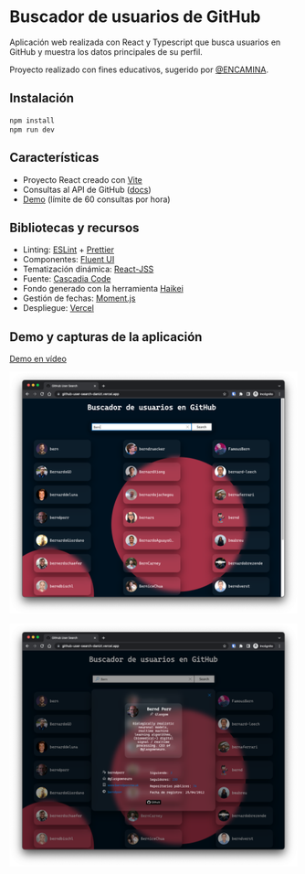 # Buscador de usuarios de GitHub

Aplicación web realizada con React y Typescript que busca usuarios en GitHub y muestra los datos principales de su perfil.

Proyecto realizado con fines educativos, sugerido por [@ENCAMINA](https://github.com/Encamina).

## Instalación

```
npm install
npm run dev
```

## Características

- Proyecto React creado con [Vite](https://vitejs.dev/)
- Consultas al API de GitHub ([docs](https://docs.github.com/en/rest))
- [Demo](https://github-user-search-danizt.vercel.app/) (límite de 60 consultas por hora)

## Bibliotecas y recursos

- Linting: [ESLint](https://eslint.org/) + [Prettier](https://prettier.io/)
- Componentes: [Fluent UI](https://developer.microsoft.com/en-us/fluentui#/)
- Tematización dinámica: [React-JSS](https://cssinjs.org/react-jss/?v=v10.9.0)
- Fuente: [Cascadia Code](https://github.com/microsoft/cascadia-code)
- Fondo generado con la herramienta [Haikei](https://app.haikei.app/)
- Gestión de fechas: [Moment.js](https://momentjs.com/)
- Despliegue: [Vercel](https://vercel.com/)

## Demo y capturas de la aplicación

[Demo en vídeo](./docs/demo.mp4)

![Search screenshot](./docs/scSearch.png)

![Detail screenshot](./docs/scDetail.png)
